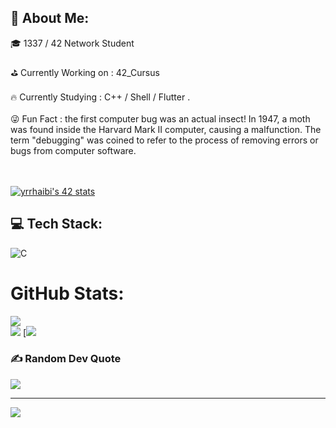 ## 💫 About Me:
🎓 1337 / 42 Network Student 
<br><br>
⛳ Currently Working on : 42_Cursus
<br><br>
🔥 Currently Studying : C++  / Shell / Flutter .
<br><br>
😜 Fun Fact : the first computer bug was an actual insect! In 1947, a moth
               was found inside the Harvard Mark II computer, causing a malfunction.
               The term "debugging" was coined to refer to the process of removing errors
               or bugs from computer software.

<br><br>
[![yrrhaibi's 42 stats](https://badge.mediaplus.ma/black/yrrhaibi)](https://github.com/yrrhaibi/badge42)



## 💻 Tech Stack:
![C](https://img.shields.io/badge/c-%2300599C.svg?style=for-the-badge&logo=c&logoColor=white)
#  GitHub Stats:
![](https://github-readme-streak-stats.herokuapp.com/?user=yahiarrh&theme=dark&hide_border=false)<br/>
![](https://github-readme-stats.vercel.app/api/top-langs/?username=yrrhaibi&theme=dark&hide_border=false&include_all_commits=false&count_private=false&layout=compact)
[![](https://wakatime.com/share/@363e80b1-7ee5-4e20-bf23-aac0acf8b10e/4d562b78-1553-4ec7-94b5-9f48eb559d23.svg)


### ✍️ Random Dev Quote
![](https://quotes-github-readme.vercel.app/api?type=horizontal&theme=radical)


---
[![](https://visitcount.itsvg.in/api?id=yrrhaibi&icon=0&color=0)](https://visitcount.itsvg.in)
